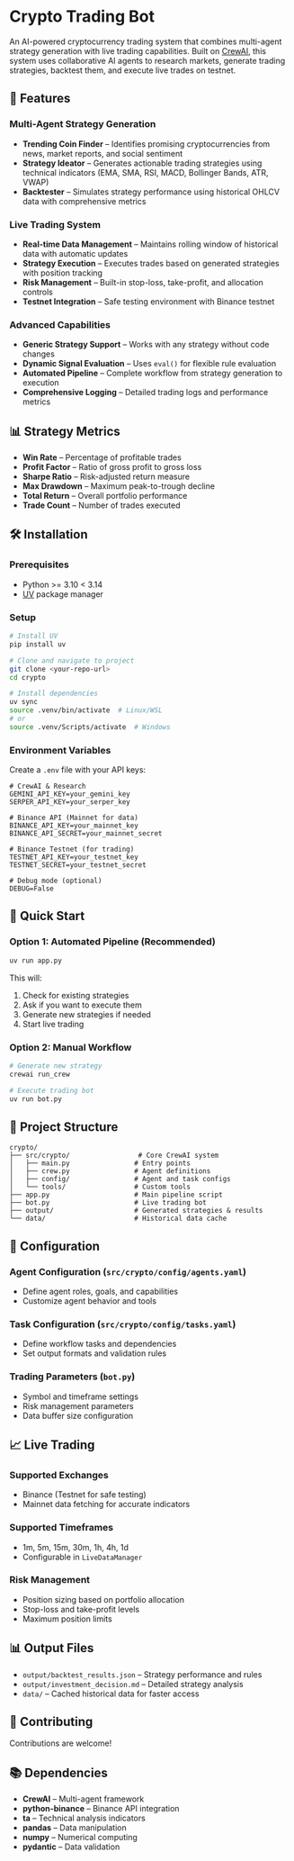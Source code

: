 # Crypto Trading Bot

An AI-powered cryptocurrency trading system that combines multi-agent strategy generation with live trading capabilities. Built on [CrewAI](https://crewai.com), this system uses collaborative AI agents to research markets, generate trading strategies, backtest them, and execute live trades on testnet.

## 🚀 Features

### **Multi-Agent Strategy Generation**
- **Trending Coin Finder** – Identifies promising cryptocurrencies from news, market reports, and social sentiment
- **Strategy Ideator** – Generates actionable trading strategies using technical indicators (EMA, SMA, RSI, MACD, Bollinger Bands, ATR, VWAP)
- **Backtester** – Simulates strategy performance using historical OHLCV data with comprehensive metrics

### **Live Trading System**
- **Real-time Data Management** – Maintains rolling window of historical data with automatic updates
- **Strategy Execution** – Executes trades based on generated strategies with position tracking
- **Risk Management** – Built-in stop-loss, take-profit, and allocation controls
- **Testnet Integration** – Safe testing environment with Binance testnet

### **Advanced Capabilities**
- **Generic Strategy Support** – Works with any strategy without code changes
- **Dynamic Signal Evaluation** – Uses `eval()` for flexible rule evaluation
- **Automated Pipeline** – Complete workflow from strategy generation to execution
- **Comprehensive Logging** – Detailed trading logs and performance metrics

## 📊 Strategy Metrics

- **Win Rate** – Percentage of profitable trades
- **Profit Factor** – Ratio of gross profit to gross loss
- **Sharpe Ratio** – Risk-adjusted return measure
- **Max Drawdown** – Maximum peak-to-trough decline
- **Total Return** – Overall portfolio performance
- **Trade Count** – Number of trades executed

## 🛠️ Installation

### Prerequisites
- Python >= 3.10 < 3.14
- [UV](https://docs.astral.sh/uv/) package manager

### Setup
```bash
# Install UV
pip install uv

# Clone and navigate to project
git clone <your-repo-url>
cd crypto

# Install dependencies
uv sync
source .venv/bin/activate  # Linux/WSL
# or
source .venv/Scripts/activate  # Windows
```

### Environment Variables
Create a `.env` file with your API keys:

```env
# CrewAI & Research
GEMINI_API_KEY=your_gemini_key
SERPER_API_KEY=your_serper_key

# Binance API (Mainnet for data)
BINANCE_API_KEY=your_mainnet_key
BINANCE_API_SECRET=your_mainnet_secret

# Binance Testnet (for trading)
TESTNET_API_KEY=your_testnet_key
TESTNET_SECRET=your_testnet_secret

# Debug mode (optional)
DEBUG=False
```

## 🚀 Quick Start

### **Option 1: Automated Pipeline (Recommended)**
```bash
uv run app.py
```
This will:
1. Check for existing strategies
2. Ask if you want to execute them
3. Generate new strategies if needed
4. Start live trading

### **Option 2: Manual Workflow**
```bash
# Generate new strategy
crewai run_crew

# Execute trading bot
uv run bot.py
```


## 📁 Project Structure

```
crypto/
├── src/crypto/                 # Core CrewAI system
│   ├── main.py                # Entry points
│   ├── crew.py                # Agent definitions
│   ├── config/                # Agent and task configs
│   └── tools/                 # Custom tools
├── app.py                     # Main pipeline script
├── bot.py                     # Live trading bot
├── output/                    # Generated strategies & results
└── data/                      # Historical data cache
```

## 🔧 Configuration

### **Agent Configuration** (`src/crypto/config/agents.yaml`)
- Define agent roles, goals, and capabilities
- Customize agent behavior and tools

### **Task Configuration** (`src/crypto/config/tasks.yaml`)
- Define workflow tasks and dependencies
- Set output formats and validation rules

### **Trading Parameters** (`bot.py`)
- Symbol and timeframe settings
- Risk management parameters
- Data buffer size configuration

## 📈 Live Trading

### **Supported Exchanges**
- Binance (Testnet for safe testing)
- Mainnet data fetching for accurate indicators

### **Supported Timeframes**
- 1m, 5m, 15m, 30m, 1h, 4h, 1d
- Configurable in `LiveDataManager`

### **Risk Management**
- Position sizing based on portfolio allocation
- Stop-loss and take-profit levels
- Maximum position limits

## 📊 Output Files

- `output/backtest_results.json` – Strategy performance and rules
- `output/investment_decision.md` – Detailed strategy analysis
- `data/` – Cached historical data for faster access

## 🤝 Contributing

Contributions are welcome!

## 📚 Dependencies

- **CrewAI** – Multi-agent framework
- **python-binance** – Binance API integration
- **ta** – Technical analysis indicators
- **pandas** – Data manipulation
- **numpy** – Numerical computing
- **pydantic** – Data validation
